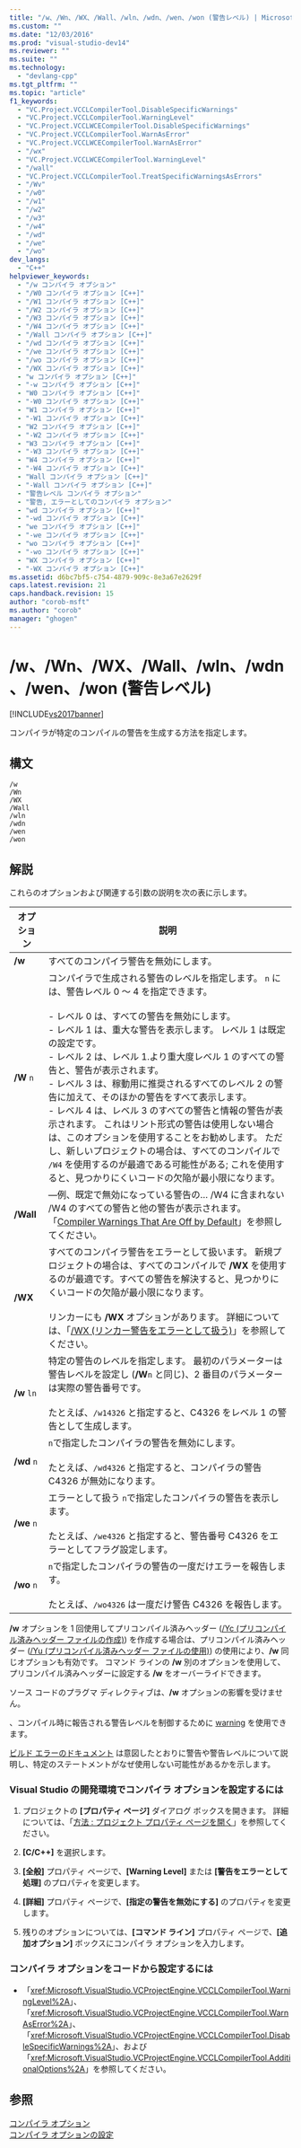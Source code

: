```yaml
---
title: "/w、/Wn、/WX、/Wall、/wln、/wdn、/wen、/won (警告レベル) | Microsoft Docs"
ms.custom: ""
ms.date: "12/03/2016"
ms.prod: "visual-studio-dev14"
ms.reviewer: ""
ms.suite: ""
ms.technology: 
  - "devlang-cpp"
ms.tgt_pltfrm: ""
ms.topic: "article"
f1_keywords: 
  - "VC.Project.VCCLCompilerTool.DisableSpecificWarnings"
  - "VC.Project.VCCLCompilerTool.WarningLevel"
  - "VC.Project.VCCLWCECompilerTool.DisableSpecificWarnings"
  - "VC.Project.VCCLCompilerTool.WarnAsError"
  - "VC.Project.VCCLWCECompilerTool.WarnAsError"
  - "/wx"
  - "VC.Project.VCCLWCECompilerTool.WarningLevel"
  - "/wall"
  - "VC.Project.VCCLCompilerTool.TreatSpecificWarningsAsErrors"
  - "/Wv"
  - "/w0"
  - "/w1"
  - "/w2"
  - "/w3"
  - "/w4"
  - "/wd"
  - "/we"
  - "/wo"
dev_langs: 
  - "C++"
helpviewer_keywords: 
  - "/w コンパイラ オプション"
  - "/W0 コンパイラ オプション [C++]"
  - "/W1 コンパイラ オプション [C++]"
  - "/W2 コンパイラ オプション [C++]"
  - "/W3 コンパイラ オプション [C++]"
  - "/W4 コンパイラ オプション [C++]"
  - "/Wall コンパイラ オプション [C++]"
  - "/wd コンパイラ オプション [C++]"
  - "/we コンパイラ オプション [C++]"
  - "/wo コンパイラ オプション [C++]"
  - "/WX コンパイラ オプション [C++]"
  - "w コンパイラ オプション [C++]"
  - "-w コンパイラ オプション [C++]"
  - "W0 コンパイラ オプション [C++]"
  - "-W0 コンパイラ オプション [C++]"
  - "W1 コンパイラ オプション [C++]"
  - "-W1 コンパイラ オプション [C++]"
  - "W2 コンパイラ オプション [C++]"
  - "-W2 コンパイラ オプション [C++]"
  - "W3 コンパイラ オプション [C++]"
  - "-W3 コンパイラ オプション [C++]"
  - "W4 コンパイラ オプション [C++]"
  - "-W4 コンパイラ オプション [C++]"
  - "Wall コンパイラ オプション [C++]"
  - "-Wall コンパイラ オプション [C++]"
  - "警告レベル コンパイラ オプション"
  - "警告, エラーとしてのコンパイラ オプション"
  - "wd コンパイラ オプション [C++]"
  - "-wd コンパイラ オプション [C++]"
  - "we コンパイラ オプション [C++]"
  - "-we コンパイラ オプション [C++]"
  - "wo コンパイラ オプション [C++]"
  - "-wo コンパイラ オプション [C++]"
  - "WX コンパイラ オプション [C++]"
  - "-WX コンパイラ オプション [C++]"
ms.assetid: d6bc7bf5-c754-4879-909c-8e3a67e2629f
caps.latest.revision: 21
caps.handback.revision: 15
author: "corob-msft"
ms.author: "corob"
manager: "ghogen"
---
```

# /w、/Wn、/WX、/Wall、/wln、/wdn、/wen、/won (警告レベル)
[!INCLUDE[vs2017banner](../../assembler/inline/includes/vs2017banner.md)]

コンパイラが特定のコンパイルの警告を生成する方法を指定します。  
  
## 構文  
  
```  
/w  
/Wn  
/WX  
/Wall  
/wln  
/wdn  
/wen  
/won  
```  
  
## 解説  
 これらのオプションおよび関連する引数の説明を次の表に示します。  
  
|オプション|説明|  
|-----------|--------|  
|**\/w**|すべてのコンパイラ警告を無効にします。|  
|**\/W** `n`|コンパイラで生成される警告のレベルを指定します。  `n` には、警告レベル 0 ～ 4 を指定できます。<br /><br /> -   レベル 0 は、すべての警告を無効にします。<br />-   レベル 1 は、重大な警告を表示します。  レベル 1 は既定の設定です。<br />-   レベル 2 は、レベル 1.より重大度レベル 1 のすべての警告と、警告が表示されます。<br />-   レベル 3 は、稼動用に推奨されるすべてのレベル 2 の警告に加えて、そのほかの警告をすべて表示します。<br />-   レベル 4 は、レベル 3 のすべての警告と情報の警告が表示されます。  これはリント形式の警告は使用しない場合は、このオプションを使用することをお勧めします。  ただし、新しいプロジェクトの場合は、すべてのコンパイルで `/W4` を使用するのが最適である可能性がある; これを使用すると、見つかりにくいコードの欠陥が最小限になります。|  
|**\/Wall**|—例、既定で無効になっている警告の… \/W4 に含まれない \/W4 のすべての警告と他の警告が表示されます。  「[Compiler Warnings That Are Off by Default](../Topic/Compiler%20Warnings%20That%20Are%20Off%20by%20Default.md)」を参照してください。|  
|**\/WX**|すべてのコンパイラ警告をエラーとして扱います。  新規プロジェクトの場合は、すべてのコンパイルで **\/WX** を使用するのが最適です。すべての警告を解決すると、見つかりにくいコードの欠陥が最小限になります。<br /><br /> リンカーにも **\/WX** オプションがあります。  詳細については、「[\/WX \(リンカー警告をエラーとして扱う\)](../../build/reference/wx-treat-linker-warnings-as-errors.md)」を参照してください。|  
|**\/w** `ln`|特定の警告のレベルを指定します。  最初のパラメーターは警告レベルを設定し \(**\/W**`n` と同じ\)、2 番目のパラメーターは実際の警告番号です。<br /><br /> たとえば、`/w14326` と指定すると、C4326 をレベル 1 の警告として生成します。|  
|**\/wd** `n`|`n`で指定したコンパイラの警告を無効にします。<br /><br /> たとえば、`/wd4326` と指定すると、コンパイラの警告 C4326 が無効になります。|  
|**\/we** `n`|エラーとして扱う `n`で指定したコンパイラの警告を表示します。<br /><br /> たとえば、`/we4326` と指定すると、警告番号 C4326 をエラーとしてフラグ設定します。|  
|**\/wo** `n`|`n`で指定したコンパイラの警告の一度だけエラーを報告します。<br /><br /> たとえば、`/wo4326` は一度だけ警告 C4326 を報告します。|  
  
 **\/w** オプションを 1 回使用してプリコンパイル済みヘッダー \([\/Yc \(プリコンパイル済みヘッダー ファイルの作成\)](../../build/reference/yc-create-precompiled-header-file.md)\) を作成する場合は、プリコンパイル済みヘッダー \([\/Yu \(プリコンパイル済みヘッダー ファイルの使用\)](../../build/reference/yu-use-precompiled-header-file.md)\) の使用により、**\/w** 同じオプションも有効です。  コマンド ラインの **\/w** 別のオプションを使用して、プリコンパイル済みヘッダーに設定する **\/w** をオーバーライドできます。  
  
 ソース コードのプラグマ ディレクティブは、**\/w** オプションの影響を受けません。  
  
 、コンパイル時に報告される警告レベルを制御するために [warning](../../preprocessor/warning.md) を使用できます。  
  
 [ビルド エラーのドキュメント](../../error-messages/compiler-errors-1/c-cpp-build-errors.md) は意図したとおりに警告や警告レベルについて説明し、特定のステートメントがなぜ使用しない可能性があるかを示します。  
  
### Visual Studio の開発環境でコンパイラ オプションを設定するには  
  
1.  プロジェクトの **\[プロパティ ページ\]** ダイアログ ボックスを開きます。  詳細については、「[方法 : プロジェクト プロパティ ページを開く](../../misc/how-to-open-project-property-pages.md)」を参照してください。  
  
2.  **\[C\/C\+\+\]** を選択します。  
  
3.  **\[全般\]** プロパティ ページで、**\[Warning Level\]** または **\[警告をエラーとして処理\]** のプロパティを変更します。  
  
4.  **\[詳細\]** プロパティ ページで、**\[指定の警告を無効にする\]** のプロパティを変更します。  
  
5.  残りのオプションについては、**\[コマンド ライン\]** プロパティ ページで、**\[追加オプション\]** ボックスにコンパイラ オプションを入力します。  
  
### コンパイラ オプションをコードから設定するには  
  
-   「<xref:Microsoft.VisualStudio.VCProjectEngine.VCCLCompilerTool.WarningLevel%2A>」、「<xref:Microsoft.VisualStudio.VCProjectEngine.VCCLCompilerTool.WarnAsError%2A>」、「<xref:Microsoft.VisualStudio.VCProjectEngine.VCCLCompilerTool.DisableSpecificWarnings%2A>」、および「<xref:Microsoft.VisualStudio.VCProjectEngine.VCCLCompilerTool.AdditionalOptions%2A>」を参照してください。  
  
## 参照  
 [コンパイラ オプション](../../build/reference/compiler-options.md)   
 [コンパイラ オプションの設定](../Topic/Setting%20Compiler%20Options.md)
